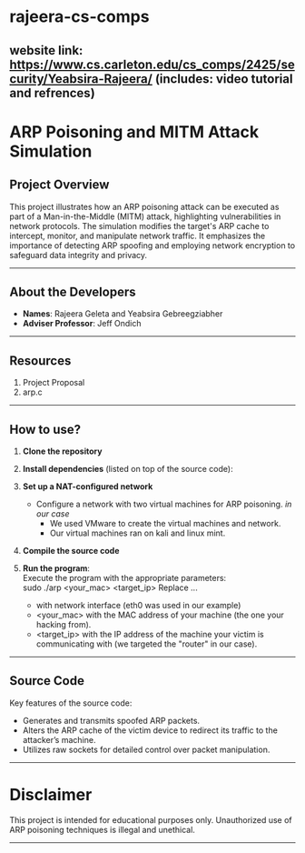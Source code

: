 # rajeera-cs-comps

website link: https://www.cs.carleton.edu/cs_comps/2425/security/Yeabsira-Rajeera/ (includes: video tutorial and refrences)
---

# ARP Poisoning and MITM Attack Simulation

## Project Overview

This project illustrates how an ARP poisoning attack can be executed as part of a Man-in-the-Middle (MITM) attack, highlighting vulnerabilities in network protocols. The simulation modifies the target's ARP cache to intercept, monitor, and manipulate network traffic. It emphasizes the importance of detecting ARP spoofing and employing network encryption to safeguard data integrity and privacy.

---

## About the Developers

- **Names**: Rajeera Geleta and Yeabsira Gebreegziabher
- **Adviser Professor**: Jeff Ondich  

---

## Resources

1. Project Proposal
2. arp.c

---

## How to use?

1. **Clone the repository**

2. **Install dependencies** (listed on top of the source code):

3. **Set up a NAT-configured network**
   - Configure a network with two virtual machines for ARP poisoning.
     *in our case*
     - We used VMware to create the virtual machines and network.
     - Our virtual machines ran on kali and linux mint.

5. **Compile the source code**

6. **Run the program**:  
   Execute the program with the appropriate parameters:  
   sudo ./arp <interface> <your_mac> <target_ip>
   Replace ...
   - <interface> with network interface (eth0 was used in our example)
   - <your_mac> with the MAC address of your machine (the one your hacking from).
   - <target_ip> with the IP address of the machine your victim is communicating with (we targeted the "router" in our case).

---

## Source Code

Key features of the source code:
- Generates and transmits spoofed ARP packets.
- Alters the ARP cache of the victim device to redirect its traffic to the attacker’s machine.
- Utilizes raw sockets for detailed control over packet manipulation.

---

# Disclaimer

This project is intended for educational purposes only. Unauthorized use of ARP poisoning techniques is illegal and unethical.

--- 
